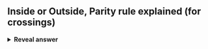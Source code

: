## Inside or Outside, Parity rule explained (for crossings)
<details>
<summary><b>Reveal answer</b></summary>
Inside if line to a distant point intersects a boundary an odd number of times<br><img src="../../../../../media/paste-8b3e352c3b2cb4d4eabf687166f00bb0f51d65f6.jpg">
</details>
